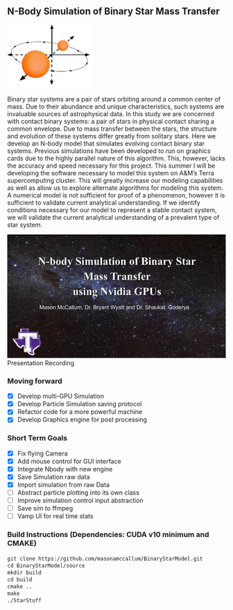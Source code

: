 ## N-Body Simulation of Binary Star Mass Transfer

<img src="/images/logo.jpg" width="200" />

Binary star systems are a pair of stars orbiting around a common center of mass. Due to their abundance and unique 
characteristics, such systems are invaluable sources of astrophysical data. In this study we are concerned with contact binary 
systems: a pair of stars in physical contact sharing a common envelope. Due to mass transfer between the stars, the structure 
and evolution of these systems differ greatly from solitary stars. Here we develop an N-body model that simulates evolving 
contact binary star systems. Previous simulations have been developed to run on graphics cards due to the highly parallel 
nature of this algorithm. This, however, lacks the accuracy and speed necessary for this project. This summer I will be 
developing the software necessary to model this system on A&M’s Terra supercomputing cluster. This will greatly increase our 
modeling capabilities as well as allow us to explore alternate algorithms for modeling this system. A numerical model is not 
sufficient for proof of a phenomenon, however it is sufficient to validate current analytical understanding. If we identify 
conditions necessary for our model to represent a stable contact system, we will validate the current analytical understanding 
of a prevalent type of star system.

[![Presentation](/images/thumbnail.jpg)](https://youtu.be/CefOApx5AQI "Presentation Recording - Click to Watch!")
Presentation Recording

### Moving forward
- [X] Develop multi-GPU Simulation
- [X] Develop Particle Simulation saving protocol
- [X] Refactor code for a more powerful machine
- [X] Develop Graphics engine for post processing

### Short Term Goals
- [X] Fix flying Camera
- [X] Add mouse control for GUI interface 
- [X] Integrate Nbody with new engine
- [X] Save Simulation raw data
- [X] Import simulation from raw Data
- [ ] Abstract particle plotting into its own class
- [ ] Improve simulation control input abstraction
- [ ] Save sim to ffmpeg
- [ ] Vamp UI for real time stats

### Build Instructions  (Dependencies: CUDA v10 minimum and CMAKE)
    git clone https://github.com/masonamccallum/BinaryStarModel.git
    cd BinaryStarModel/source
    mkdir build
    cd build
    cmake ..
    make
    ./StarStuff
